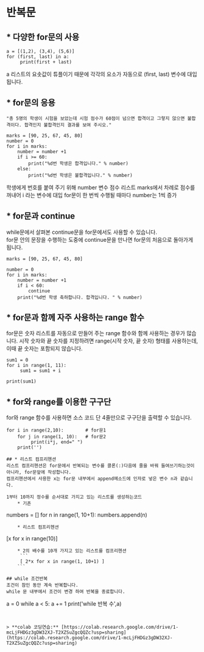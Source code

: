 # 반복문

## * 다양한 for문의 사용
```
a = [(1,2), (3,4), (5,6)]
for (first, last) in a:
     print(first + last)
```
a 리스트의 요솟값이 튜플이기 때문에 각각의 요소가 자동으로 (first, last) 변수에 대입됩니다.

## * for문의 응용  
`"총 5명의 학생이 시험을 보았는데 시험 점수가 60점이 넘으면 합격이고 그렇지 않으면 불합격이다. 합격인지 불합격인지 결과를 보여 주시오."`
```
marks = [90, 25, 67, 45, 80]
number = 0 
for i in marks: 
    number = number +1 
    if i >= 60: 
        print("%d번 학생은 합격입니다." % number)
    else: 
        print("%d번 학생은 불합격입니다." % number)
```
학생에게 번호를 붙여 주기 위해 number 변수
점수 리스트 marks에서 차례로 점수를 꺼내어 i 라는 변수에 대입
for문이 한 번씩 수행될 때마다 number는 1씩 증가  

## * for문과 continue
while문에서 살펴본 continue문을 for문에서도 사용할 수 있습니다.  
for문 안의 문장을 수행하는 도중에 continue문을 만나면 for문의 처음으로 돌아가게 됩니다.
```
marks = [90, 25, 67, 45, 80]

number = 0 
for i in marks: 
    number = number +1 
    if i < 60:
        continue 
    print("%d번 학생 축하합니다. 합격입니다. " % number)  
```  
## * for문과 함께 자주 사용하는 range 함수
for문은 숫자 리스트를 자동으로 만들어 주는 range 함수와 함께 사용하는 경우가 많습니다.
시작 숫자와 끝 숫자를 지정하려면 range(시작 숫자, 끝 숫자) 형태를 사용하는데, 이때 끝 숫자는 포함되지 않습니다.  
```
sum1 = 0 
for i in range(1, 11): 
     sum1 = sum1 + i 
 
print(sum1)
```
## * for와 range를 이용한 구구단
for와 range 함수를 사용하면 소스 코드 단 4줄만으로 구구단을 출력할 수 있습니다. 
```
for i in range(2,10):        # for문1
    for j in range(1, 10):   # for문2
         print(i*j, end=" ") 
    print('') 

## * 리스트 컴프리헨션
리스트 컴프리헨션은 for문에서 반복되는 변수를 콜론(:)다음에 줄을 바꿔 들여쓰기하는것이 아니라, for문앞에 작성합니다.  
컴프리헨션에서 사용한 x는 for문 내부에서 append메소드에 인자로 넣은 변수 n과 같습니다.    

1부터 10까지 정수를 순서대로 가지고 있는 리스트를 생성하는코드
    * 기존
```
numbers = []
for n in range(1, 10+1):
    numbers.append(n)
```
    * 리스트 컴프리헨션
```
[x for x in range(10)]
```
    * 2의 배수를 10개 가지고 있는 리스트를 컴프리헨션
     ```
     [ 2*x for x in range(1, 10+1) ]
    ```

## while 조건반복
조건이 참인 동안 계속 반복합니다.
while 문 내부에서 조건이 변경 하여 반복을 종료합니다.
```
a = 0
while a < 5:
    a += 1
    print('while 반복 수',a)
```


> **colab 코딩연습:** [https://colab.research.google.com/drive/1-mcLjFHDGz3gDW32XJ-T2XZSuZgcQQZc?usp=sharing](https://colab.research.google.com/drive/1-mcLjFHDGz3gDW32XJ-T2XZSuZgcQQZc?usp=sharing) 

